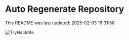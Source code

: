 # Auto Regenerate Repository

This README was last updated: 2025-02-03 16:31:58

 ![TryHackMe](https://tryhackme.com/badge/533634)
